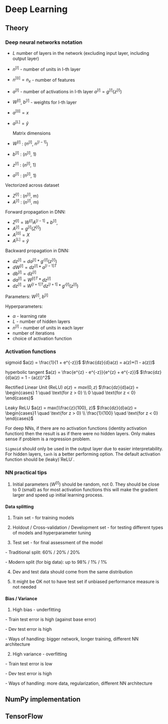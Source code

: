 # Deep Learning

## Theory
### Deep neural networks notation
- $L$ number of layers in the network (excluding input layer, including output layer) 

- $n^{[l]}$ - number of units in l-th layer

- $n^{[0]} = n_x$ - number of features

- $a^{[l]}$ - number of activations in l-th layer $a^{[l]} = g^{[l]}(z^{[l]})$

- $W^{[l]}$, $b^{[l]}$ - weights for l-th layer

- $a^{[0]} = x$

- $a^{[L]} = \hat{y}$

  Matrix dimensions
  
- $W^{[l]}$ : ($n^{[l]}$, $n^{[l-1]}$)

- $b^{[l]}$ : ($n^{[l]}$, 1)

- $z^{[l]}$ : ($n^{[l]}$, 1)

- $a^{[l]}$ : ($n^{[l]}$, 1)

Vectorized across dataset
- $Z^{[l]}$ : ($n^{[l]}$, m)
- $A^{[l]}$ : ($n^{[l]}$, m)

Forward propagation in DNN:
- $Z^{[l]} = W^{[l]}A^{[l-1]} + b^{[l]}$, 
- $A^{[l]} = g^{[l]}(Z^{[l]})$
- $A^{[0]} = X$ 
- $A^{[L]} = \hat{y}$

Backward propagation in DNN:
- $dz^{[l]} = da^{[l]} * g'^{[l]}(z^{[l]})$
- $dW^{[l]} = dz^{[l]} * a^{[l-1]T}$
- $db^{[l]} = dz^{[l]}$
- $da^{[l]} = W^{[l]T} * dz^{[l]}$
- $dz^{[l]} = W^{[l+1]T}dz^{[l+1]} * g'^{[l]}(z^{[l]})$

Parameters: $W^{[l]}$, $b^{[l]}$

Hyperparameters: 
- $\alpha$ - learning rate 
- $L$ - number of hidden layers
- $n^{[l]}$ - number of units in each layer
- number of iterations
- choice of activation function

  
### Activation functions

sigmoid
$a(z) = \frac{1}{1 + e^{-z}}$
$\frac{dz}{d}a(z) = a(z)*(1 - a(z))$

hyperbolic tangent
$a(z) = \frac{e^{z} - e^{-z}}{e^{z} + e^{-z}}$
$\frac{dz}{d}a(z) = 1 - (a(z))^2$

Rectified Linear Unit (ReLU)
$a(z) = max(0, z)$
$\frac{dz}{d}a(z) = \begin{cases} 1 \quad \text{for z > 0} \\ 0 \quad \text{for z < 0} \end{cases}$

Leaky ReLU
$a(z) = max(\\frac{z}{100}, z)$
$\frac{dz}{d}a(z) = \begin{cases}1 \quad \text{for z > 0} \\ \frac{1}{100} \quad \text{for z < 0} \end{cases}$


For deep NNs, if there are no activation functions (identity activation function) then the result is as if there were no hidden layers. Only makes sense if problem is a regression problem.

`Sigmoid` should only be used in the output layer due to easier interpretability. For hidden layers, `tanh` is a better performing option. The default activation function should be (leaky)\`ReLU\`.

  

### NN practical tips

  

1. Initial parameters ($W^{[l]}$) should be random, not 0. They should be close to 0 (small) as for most activation functions this will make the gradient larger and speed up initial learning process.

  

#### Data splitting

  

1. Train set - for training models

2. Holdout / Cross-validation / Development set - for testing different types of models and hyperparameter tuning

3. Test set - for final assessment of the model

 \- Traditional split: 60% / 20% / 20%

 \- Modern split (for big data): up to 98% / 1% / 1%

4. Dev and test data should come from the same distribution

5. It might be OK not to have test set if unbiased performance measure is not needed

  

#### Bias / Variance

  

1. High bias - underfitting

 \- Train test error is high (against base error)

 \- Dev test error is high

 \- Ways of handling: bigger network, longer training, different NN architecture

2. High variance - overfitting

 \- Train test error is low

 \- Dev test error is high

 \- Ways of handling: more data, regularization, different NN architecture

## NumPy implementation

  

  

  

## TensorFlow